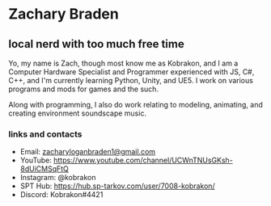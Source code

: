 # Zachary Braden

## local nerd with too much free time

Yo, my name is Zach, though most know me as Kobrakon, and I am a Computer Hardware Specialist and Programmer experienced with JS, C#, C++, and I'm currently learning Python, Unity, and UE5. I work on various programs and mods for games and the such.

Along with programming, I also do work relating to modeling, animating, and creating environment soundscape music.

### links and contacts

- Email: zacharyloganbraden1@gmail.com
- YouTube: https://www.youtube.com/channel/UCWnTNUsGKsh-8dUiCMSqFtQ
- Instagram: @kobrakon
- SPT Hub: https://hub.sp-tarkov.com/user/7008-kobrakon/
- Discord: Kobrakon#4421
